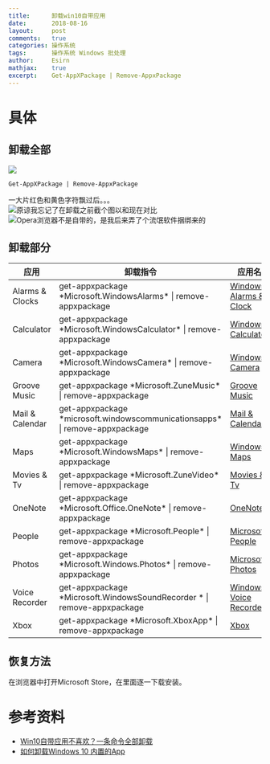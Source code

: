```yaml
---
title:		卸载win10自带应用
date:		2018-08-16
layout:		post
comments:	true
categories: 操作系统
tags:		操作系统 Windows 批处理
author:		Esirn
mathjax:	true
excerpt: 	Get-AppXPackage | Remove-AppxPackage
---
```


# 具体
## 卸载全部
![](https://upload-images.jianshu.io/upload_images/11779480-3783863c5b3809b8.png?imageMogr2/auto-orient/strip%7CimageView2/2/w/1240)

~~~
Get-AppXPackage | Remove-AppxPackage
~~~

一大片红色和黄色字符飘过后。。。
![原谅我忘记了在卸载之前截个图以和现在对比](https://upload-images.jianshu.io/upload_images/11779480-464cfe7464c4c648.png?imageMogr2/auto-orient/strip%7CimageView2/2/w/1240)
![Opera浏览器不是自带的，是我后来弄了个流氓软件捆绑来的](https://upload-images.jianshu.io/upload_images/11779480-4330cd6d158f3553.png?imageMogr2/auto-orient/strip%7CimageView2/2/w/1240)

## 卸载部分

应用 | 卸载指令 | 应用名
-|-|-
Alarms & Clocks  | get-appxpackage \*Microsoft.WindowsAlarms\* \| remove-appxpackage | [Windows Alarms & Clock](https://www.microsoft.com/store/apps/9WZDNCRFJ3PR)
Calculator  | get-appxpackage \*Microsoft.WindowsCalculator\* \| remove-appxpackage | [Windows Calculator](https://www.microsoft.com/store/apps/9WZDNCRFHVN5)
Camera  | get-appxpackage \*Microsoft.WindowsCamera\* \| remove-appxpackage | [Windows Camera](https://www.microsoft.com/store/apps/9WZDNCRFJBBG)
Groove Music  | get-appxpackage \*Microsoft.ZuneMusic\* \| remove-appxpackage | [Groove Music](https://www.microsoft.com/store/apps/9WZDNCRFJ3PT)
Mail & Calendar  | get-appxpackage \*microsoft.windowscommunicationsapps\* \| remove-appxpackage | [Mail & Calendar](https://www.microsoft.com/store/apps/9WZDNCRFHVQM)
Maps  | get-appxpackage \*Microsoft.WindowsMaps\* \| remove-appxpackage | [Windows Maps](https://www.microsoft.com/store/apps/9WZDNCRDTBVB)
Movies & Tv  | get-appxpackage \*Microsoft.ZuneVideo\* \| remove-appxpackage | [Movies & Tv](https://www.microsoft.com/store/apps/9WZDNCRFJ3P2)
OneNote  | get-appxpackage \*Microsoft.Office.OneNote\* \| remove-appxpackage | [OneNote](https://www.microsoft.com/store/apps/9WZDNCRFHVJL)
People  | get-appxpackage \*Microsoft.People\* \| remove-appxpackage | [Microsoft People](https://www.microsoft.com/store/apps/9NBLGGH10PG8)
Photos  | get-appxpackage \*Microsoft.Windows.Photos\* \| remove-appxpackage | [Microsoft Photos](https://www.microsoft.com/store/apps/9WZDNCRFJBH4)
Voice Recorder  | get-appxpackage \*Microsoft.WindowsSoundRecorder \* \| remove-appxpackage | [Windows Voice Recorder](https://www.microsoft.com/store/apps/9WZDNCRFHWKN)
Xbox  | get-appxpackage \*Microsoft.XboxApp\* \| remove-appxpackage | [Xbox](https://www.microsoft.com/store/apps/9WZDNCRFJBD8)

## 恢复方法
在浏览器中打开Microsoft Store，在里面逐一下载安装。

# 参考资料
- [Win10自带应用不喜欢？一条命令全部卸载](https://www.ithome.com/html/win10/165755.htm)
- [如何卸载Windows 10 内置的App](https://answers.microsoft.com/zh-hans/windows/forum/windows_10-desktop/%E5%A6%82%E4%BD%95%E5%8D%B8%E8%BD%BDwindows-10/0f27c132-5a4b-4e37-9a3d-595a6a5ca4b8)
